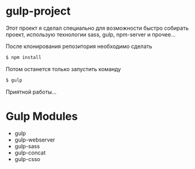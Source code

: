 # gulp-project

Этот проект я сделал специально для возможности быстро собирать проект, использую технологии sass, gulp, npm-server и прочее...

После клонирования репозитория необходимо сделать 
```sh
$ npm install
```
Потом останется только запустить команду 
```sh
$ gulp
```
Приятной работы...

# Gulp Modules

- gulp
- gulp-webserver
- gulp-sass
- gulp-concat
- gulp-csso
